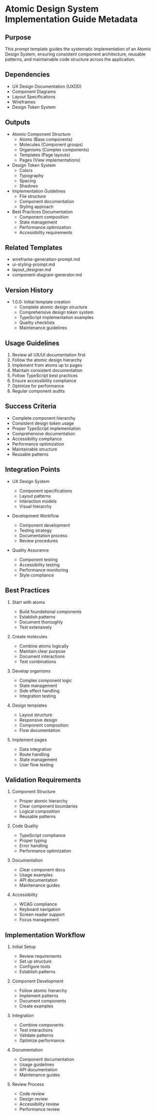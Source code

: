 # Atomic Design System Implementation Guide Metadata

## Purpose

This prompt template guides the systematic implementation of an Atomic Design System, ensuring consistent component architecture, reusable patterns, and maintainable code structure across the application.

## Dependencies

- UX Design Documentation (UXDD)
- Component Diagrams
- Layout Specifications
- Wireframes
- Design Token System

## Outputs

- Atomic Component Structure
  - Atoms (Base components)
  - Molecules (Component groups)
  - Organisms (Complex components)
  - Templates (Page layouts)
  - Pages (View implementations)
- Design Token System
  - Colors
  - Typography
  - Spacing
  - Shadows
- Implementation Guidelines
  - File structure
  - Component documentation
  - Styling approach
- Best Practices Documentation
  - Component composition
  - State management
  - Performance optimization
  - Accessibility requirements

## Related Templates

- wireframe-generation-prompt.md
- ui-styling-prompt.md
- layout_designer.md
- component-diagram-generator.md

## Version History

- 1.0.0: Initial template creation
  - Complete atomic design structure
  - Comprehensive design token system
  - TypeScript implementation examples
  - Quality checklists
  - Maintenance guidelines

## Usage Guidelines

1. Review all UX/UI documentation first
2. Follow the atomic design hierarchy
3. Implement from atoms up to pages
4. Maintain consistent documentation
5. Follow TypeScript best practices
6. Ensure accessibility compliance
7. Optimize for performance
8. Regular component audits

## Success Criteria

- Complete component hierarchy
- Consistent design token usage
- Proper TypeScript implementation
- Comprehensive documentation
- Accessibility compliance
- Performance optimization
- Maintainable structure
- Reusable patterns

## Integration Points

- UX Design System

  - Component specifications
  - Layout patterns
  - Interaction models
  - Visual hierarchy

- Development Workflow

  - Component development
  - Testing strategy
  - Documentation process
  - Review procedures

- Quality Assurance
  - Component testing
  - Accessibility testing
  - Performance monitoring
  - Style compliance

## Best Practices

1. Start with atoms

   - Build foundational components
   - Establish patterns
   - Document thoroughly
   - Test extensively

2. Create molecules

   - Combine atoms logically
   - Maintain clear purpose
   - Document interactions
   - Test combinations

3. Develop organisms

   - Complex component logic
   - State management
   - Side effect handling
   - Integration testing

4. Design templates

   - Layout structure
   - Responsive design
   - Component composition
   - Flow documentation

5. Implement pages
   - Data integration
   - Route handling
   - State management
   - User flow testing

## Validation Requirements

1. Component Structure

   - Proper atomic hierarchy
   - Clear component boundaries
   - Logical composition
   - Reusable patterns

2. Code Quality

   - TypeScript compliance
   - Proper typing
   - Error handling
   - Performance optimization

3. Documentation

   - Clear component docs
   - Usage examples
   - API documentation
   - Maintenance guides

4. Accessibility
   - WCAG compliance
   - Keyboard navigation
   - Screen reader support
   - Focus management

## Implementation Workflow

1. Initial Setup

   - Review requirements
   - Set up structure
   - Configure tools
   - Establish patterns

2. Component Development

   - Follow atomic hierarchy
   - Implement patterns
   - Document components
   - Create examples

3. Integration

   - Combine components
   - Test interactions
   - Validate patterns
   - Optimize performance

4. Documentation

   - Component documentation
   - Usage guidelines
   - API documentation
   - Maintenance guides

5. Review Process
   - Code review
   - Design review
   - Accessibility review
   - Performance review
